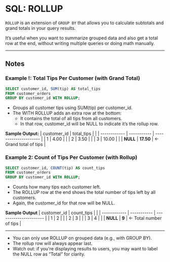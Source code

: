 # SQL: ROLLUP
`ROLLUP` is an extension of `GROUP BY` that allows you to calculate subtotals and grand totals in your query results.

It’s useful when you want to summarize grouped data and also get a total row at the end, without writing multiple queries or doing math manually.

---

## Notes
### Example !: Total Tips Per Customer (with Grand Total)
```sql
SELECT customer_id, SUM(tip) AS total_tips
FROM customer_orders
GROUP BY customer_id WITH ROLLUP;
```
- Groups all customer tips using SUM(tip) per customer_id.
- The WITH ROLLUP adds an extra row at the bottom:
  - It contains the total of all tips from all customers.
  - In that row, customer_id will be NULL to indicate it’s the rollup row.

**Sample Output:**
| customer\_id | total\_tips |                       |
| ------------ | ----------- | --------------------- |
| 1            | 4.00        |                       |
| 2            | 3.50        |                       |
| 3            | 10.00       |                       |
| **NULL**     | **17.50**   | ← Grand total of tips |

### Example 2: Count of Tips Per Customer (with Rollup)
```sql
SELECT customer_id, COUNT(tip) AS count_tips
FROM customer_orders
GROUP BY customer_id WITH ROLLUP;
```
- Counts how many tips each customer left.
- The ROLLUP row at the end shows the total number of tips left by all customers.
- Again, the customer_id for that row will be NULL.

**Sample Output**
| customer\_id | count\_tips |                        |
| ------------ | ----------- | ---------------------- |
| 1            | 2           |                        |
| 2            | 3           |                        |
| 3            | 4           |                        |
| **NULL**     | **9**       | ← Total number of tips |

---

- You can only use ROLLUP on grouped data (e.g., with GROUP BY).
- The rollup row will always appear last.
- Watch out: if you're displaying results to users, you may want to label the NULL row as “Total” for clarity.

